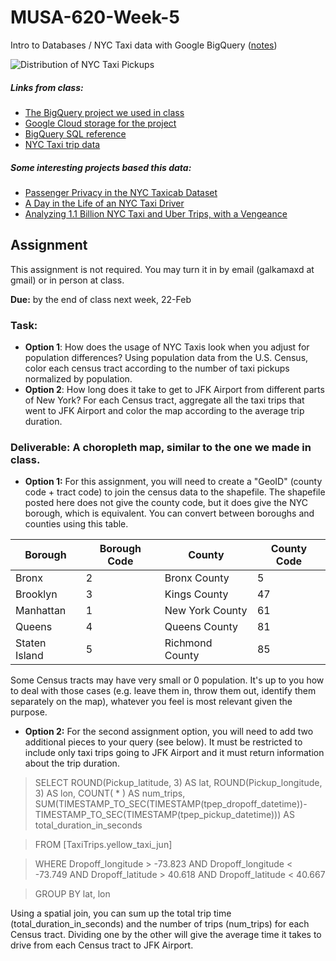 # MUSA-620-Week-5

Intro to Databases / NYC Taxi data with Google BigQuery ([notes](https://github.com/MUSA-620-Fall-2017/MUSA-620-Week-5/blob/master/week-5-big-datasets.pptx))

![Distribution of NYC Taxi Pickups](https://blueshift.io/nyctaxipickups.png "Distribution of NYC Taxi Pickups")

##### Links from class:
- [The BigQuery project we used in class](https://bigquery.cloud.google.com/welcome/bigquery-158617?pli=1)
- [Google Cloud storage for the project](https://console.cloud.google.com/storage/browser?project=bigquery-158617)
- [BigQuery SQL reference](https://cloud.google.com/bigquery/docs/reference/legacy-sql)
- [NYC Taxi trip data](http://www.nyc.gov/html/tlc/html/about/trip_record_data.shtml)

##### Some interesting projects based this data:
- [Passenger Privacy in the NYC Taxicab Dataset](https://research.neustar.biz/2014/09/15/riding-with-the-stars-passenger-privacy-in-the-nyc-taxicab-dataset/)
- [A Day in the Life of an NYC Taxi Driver](http://chriswhong.github.io/nyctaxi/)
- [Analyzing 1.1 Billion NYC Taxi and Uber Trips, with a Vengeance](http://toddwschneider.com/posts/analyzing-1-1-billion-nyc-taxi-and-uber-trips-with-a-vengeance/)

## Assignment

This assignment is not required. You may turn it in by email (galkamaxd at gmail) or in person at class.

**Due:** by the end of class next week, 22-Feb

### Task:

- **Option 1**: How does the usage of NYC Taxis look when you adjust for population differences?  Using population data from the U.S. Census, color each census tract according to the number of taxi pickups normalized by population.
- **Option 2**: How long does it take to get to JFK Airport from different parts of New York? For each Census tract, aggregate all the taxi trips that went to JFK Airport and color the map according to the average trip duration.

### Deliverable: A choropleth map, similar to the one we made in class.

- **Option 1:** For this assignment, you will need to create a "GeoID" (county code + tract code) to join the census data to the shapefile. The shapefile posted here does not give the county code, but it does give the NYC borough, which is equivalent. You can convert between boroughs and counties using this table.

| Borough	| Borough Code | County | County Code |
|-----|------|-------|-------|
|Bronx|2|Bronx County|5|
|Brooklyn	|3	|Kings County	|47|
|Manhattan	|1	|New York County	|61|
|Queens|	4|	Queens County	|81|
|Staten Island|	5	|Richmond County	|85|

Some Census tracts may have very small or 0 population. It's up to you how to deal with those cases (e.g. leave them in, throw them out, identify them separately on the map), whatever you feel is most relevant given the purpose.


- **Option 2:** For the second assignment option, you will need to add two additional pieces to your query (see below). It must be restricted to include only taxi trips going to JFK Airport and it must return information about the trip duration.

> SELECT ROUND(Pickup_latitude, 3) AS lat, ROUND(Pickup_longitude, 3) AS lon, COUNT( * ) AS num_trips, SUM(TIMESTAMP_TO_SEC(TIMESTAMP(tpep_dropoff_datetime))-TIMESTAMP_TO_SEC(TIMESTAMP(tpep_pickup_datetime))) AS total_duration_in_seconds

> FROM [TaxiTrips.yellow_taxi_jun]

> WHERE Dropoff_longitude > -73.823 AND Dropoff_longitude < -73.749 AND Dropoff_latitude > 40.618 AND Dropoff_latitude < 40.667

> GROUP BY lat, lon

Using a spatial join, you can sum up the total trip time (total_duration_in_seconds) and the number of trips (num_trips) for each Census tract. Dividing one by the other will give the average time it takes to drive from each Census tract to JFK Airport.
